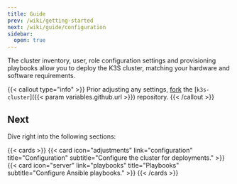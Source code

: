 ```yaml
---
title: Guide
prev: /wiki/getting-started
next: /wiki/guide/configuration
sidebar:
  open: true
---
```


The cluster inventory, user, role configuration settings and provisioning playbooks allow you to deploy the K3S cluster, matching your hardware and software requirements.

{{< callout type="info" >}}
  Prior adjusting any settings, [fork](https://docs.github.com/en/pull-requests/collaborating-with-pull-requests/working-with-forks/fork-a-repo) the [`k3s-cluster`]({{< param variables.github.url >}}) repository.
{{< /callout >}}

<!--more-->

## Next

Dive right into the following sections:

{{< cards >}}
  {{< card icon="adjustments" link="configuration" title="Configuration" subtitle="Configure the cluster for deployments." >}}
  {{< card icon="server" link="playbooks" title="Playbooks" subtitle="Configure Ansible playbooks." >}}
{{< /cards >}}
